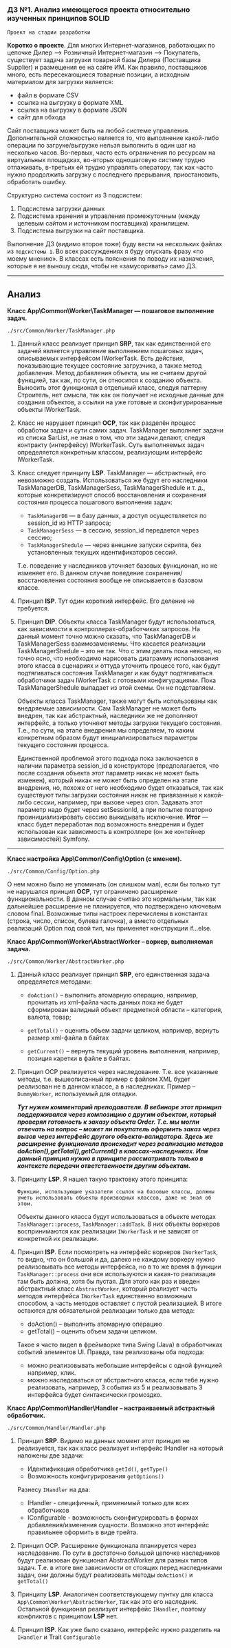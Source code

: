 ### Д3 №1. Анализ имеющегося проекта  относительно изученных принципов SOLID

`Проект на стадии разработки`

**Коротко о проекте**. Для многих Интернет-магазинов, работающих по цепочке Дилер —> Розничный Интернет-магазин —> Покупатель, существует задача загрузки товарной базы Дилера (Поставщика Supplier) и размещения ее на сайте ИМ. Как правило, поставщиков много, есть пересекающиеся товарные позиции, а исходным материалом для загрузки является:

* файл в формате CSV
* ссылка на выгрузку в формате XML
* ссылка на выгрузку в формате JSON
* сайт для обхода

Сайт поставщика может быть на любой системе управления. Дополнительной сложностью является то, что выполнение какой-либо операции по загруке/выгрузке нельзя выполнить в один шаг на несколько часов. Во-первых, часто есть ограничения по ресурсам на виртуальных площадках, во-вторых одношаговую систему трудно отлаживать, в-третьих ей трудно управлять оператору, так как часто нужно продолжить загрузку с последнего прерывания, приостановить, обработать ошибку.

Структурно система состоит из 3 подсистем:

1. Подсистема загрузки данных
2. Подсистема хранения и управления промежуточным (между целевым сайтом и источником поставщика) хранилищем.
3. Подсистема выгрузки на сайт поставщика.

Выполнение ДЗ (видимо второе тоже) буду вести на нескольких файлах из `подсистемы 1`. Во всех рассуждениях я буду опускать фразу «по моему мнению». В классах есть пояснения по поводу их назначения, которые я не выношу сюда, чтобы не «замусоривать» само ДЗ.

***

Анализ
----

**Класс App\Common\Worker\TaskManager — пошаговое выполнение задач.**

`./src/Common/Worker/TaskManager.php`

1. Данный класс реализует принцип **SRP**, так как единственной его задачей является управление выполнением пошаговых задач, описываемых интерфейсом  IWorkerTask. Есть действия, показывающие текущее состояние загрузчика, а также метод добавления. Метод добавления объекта, мы не считаем другой функцией, так как, по сути, он относится к созданию объекта. Выносить этот функционал в отдельный класс, следуя паттерну Строитель, нет смысла, так как он получает не исходные данные для создания объектов, а ссылки на уже готовые и сконфигурированные объекты  IWorkerTask.

2. Класс не нарушает принцип **OCP**, так как разделён процесс обработки задач и сути самих задач. TaskManager выполняет задачи из списка $arList, не зная о том, что эти задачи делают, следуя контракту (интерфейсу) IWorkerTask. Суть выполняемых задач определяется конкретным классом, реализующим интерфейс  IWorkerTask.

3. Класс следует принципу **LSP**.  TaskManager — абстрактный, его невозможно создать. Использоваться же будут его наследники TaskManagerDB, TaskManagerSess, TaskManagerShedule и т. д., которые конкретизируют способ восстановления и сохранения состояния процесса пошагового выполнения задач: 
    * `TaskManagerDB` — в базу данных, а доступ осуществляется по session_id из HTTP запроса;
    * `TaskManagerSess` — в сессию, session_id передается через сессию;
    * `TaskManagerShedule` — через внешние запуски скрипта, без установленных текущих идентификаторов сессий.

    Т.е. поведение у наследников уточняет базовых функционал, но не изменяет его. В данном случае поведение сохранения/восстановления состояния вообще не описывается в базовом классе.

4. Принцип **ISP**. Тут один короткий интерфейс. Его деление не требуется.

5. Принцип **DIP**. Объекты класса TaskManager будут использоваться, как зависимости в контроллерах-обработчиках запросов. На данный момент точно можно сказать, что TaskManagerDB и TaskManagerSess взаимозаменяемы. Что касается реализации TaskManagerShedule – это не так. Что с этим делать пока неясно, но точно ясно, что необходимо нарисовать диаграмму использования этого класса в сценариях и оттуда уточнить процесс того, как будут подтягиваться состояния TaskManager и как будут подтягиваться обработчики задач IWorkerTask с готовыми конфигурациями. Пока TaskManagerShedule выпадает из этой схемы. Он не подставляем. 

    Объекты класса TaskManager, также могут быть использованы как внедряемые зависимости. Сам TaskManager не может быть внедрен, так как абстрактный, наследники же не дополняют интерфейс, а только уточняют методы загрузки текущего состояния. Т.е., по сути, на этапе внедрения мы определяем, то каким конкретным образом будут инициализироваться параметры текущего состояния процесса.

    Единственной проблемой этого подхода пока заключается в наличии параметра session_id в конструкторе (предполагается, что после создания объекта этот параметр никак не может быть изменен), который никак не может быть определен на этапе внедрения, но, похоже от него необходимо будет отказаться, так как существуют типы загрузки состояния никак не привязанные к какой-либо сессии, например, при вызове через cron. Задавать этот параметр надо будет через setSessionId, а при попытке повторно проинициализировать сессию выкидывать исключение.
    **Итог** — класс будет переработан под возможность внедрения и будет использован как зависимость в контроллере (он же контейнер зависимостей) Symfony.

---

**Класс настройка App\Common\Config\Option (с именем).**

`./src/Common/Config/Option.php`

О нем можно было не упоминать (он слишком мал), если бы только тут не нарушался принцип **OCP**, тут ограничено расширение функциональности. В данном случае считаю это нормальным, так как дальнейшее расширение не планируется, что подтверждено ключевым словом final. Возможные типы настроек перечислены в константах (строка, число, список, булева галочка), а вместо отдельных реализаций Option под свой тип, мы применяет конструкции if...else.

**Класс App\Common\Worker\AbstractWorker – воркер, выполняемая задача.**

`./src/Common/Worker/AbstractWorker.php`

1. Данный класс реализует принцип **SRP**, его единственная задача определяется методами:

    * `doAction()` – выполнить атомарную операцию, например, прочитать из xml-файла часть данных пока не будет сформирован валидный объект предметной области – категория, валюта, товар;

    * `getTotal()` – оценить объем задачи целиком, например, вернуть размер xml-файла в байтах

    * `getCurrent()` – вернуть текущий уровень выполнения, например, позиция каретки в файле в байтах.

2. Принцип OCP реализуется через наследование. Т.е. все указанные методы, т.е. вышеописанный пример с файлом XML будет реализован не в данном классе, а в наследниках. Пример – `DummyWorker`, используемый для отладки.

    ***Тут нужен комментарий преподавателя. В вебинаре этот принцип поддерживался через композицию с другим объектом, который проверял готовность к заказу объекта Order. Т.е. мы могли отвечать на вопрос – может ли покупатель оформить заказ через вызов через интерфейс другого объекта-валидатора. Здесь же расширение функционала происходит через реализацию методов doAction(),getTotal(),getCurrent() в классах-наследниках. Или данный принцип нужно в принципе рассматривать только в контексте передачи ответственности другим объектам.***

3. Принципу **LSP**. Я нашел такую трактовку этого принципа:

    `Функции, использующие указатели ссылок на базовые классы, должны уметь использовать объекты производных классов, даже не зная об этом.`

    Объекты данного класса будут использоваться в объекте методах `TaskManager::process`,  `TaskManager::addTask`. В них объекты воркеров воспринимаются как реализации `IWorkerTask` и не зависят от конкретной их реализации.

4. Принцип **ISP**. Если посмотреть на интерфейс воркеров `IWorkerTask`, то видно, что он большой и да, далеко не каждому воркеру нужно реализовывать все методы интерфейса, но в то же время в функции `TaskManager::process` они все используются и какая-то реализация там быть должна, хотя бы пустая. Для этого как раз и введен абстрактный класс `AbstractWorker`, который реализует часть методов интерфейса `IWorkerTask` единственно возможным способом, а часть методов оставляет с пустой реализацией. В итоге остаются для обязательной реализации только два метода:  
    * doAction() – выполнить атомарную операцию
    * getTotal() – оценить объем задачи целиком.

    Такое я часто видел в фреймворке типа Swing (Java) в обработчиках событий элементов UI. Правда, там реализованы оба подхода:
    * можно реализовывать небольшие интерфейсы с одной функцией например, клик.
    * можно наследоваться от абстрактного класса, если тебе нужно реализовать, например, 3 события из 5 и реализовывать 3 интерфейса будет синтаксически громоздко.
    
**Класс App\Common\Handler\Handler – настраиваемый абстрактный обработчик.**

`./src/Common/Handler/Handler.php`

1. Принцип **SRP**. Видимо на данных момент этот принцип не реализуется, так как класс реализует интерфейс IHandler на который наложены две задачи:
	* Идентификация обработчика `getId()`, `getType()`
	* Возможность конфигурирования `getOptions()`
	
	Разнесу `IHandler` на два:
	* IHandler - специфичный, применимый только для всех обработчиков
	* IConfigurable - возможность сконфигурировать в формах добавления/изменения сущности. Возможно этот интерфейс правильнее оформить в виде трейта.
	
2. Принцип OCP. Расширение функционала планируется через наследование. По сути в достаточно большой цепочке наследников будут реализован функционал AbstractWorker для разных типов задач. Т.е. в итоге вне зависимости от стоящих перед наследниками задач, они должны будут реализовать методы `doAction()` и `getTotal()`

3. Принципу **LSP**. Аналогичен соответствующему пунтку для класса `App\Common\Worker\AbstractWorker`, так как это его наследник. Остальной функционал реализует интерфейс `IHandler`, поэтому конфликтов с принципом **LSP** нет.

4. Принцип **ISP**. Как уже было сказано, интерфейс нужно разделить на `IHandler` и Trait `Configurable`
